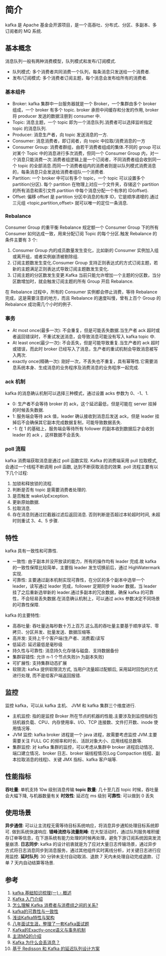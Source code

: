 # 简介
kafka 是 Apache 基金会开源项目，是一个高吞吐、分布式、分区、多副本、多订阅者的 MQ 系统.

## 基本概念
消息队列一般有两种消费模型，队列模式和发布/订阅模式.
- 队列模式: 多个消费者共同消费一个队列，每条消息只发送给一个消费者.
- 发布/订阅模式: 多个消费者订阅主题，每个消息会发布给所有的消费者.

### 基本组件
- Broker: kafka 集群中一台服务器就是一个 Broker，一个集群由多个 broker 组成，一个 broker 有多个 topic. broker 承担中间缓存和分发的作用, broker 将 producer 发送的数据注册到 consumer 中.
- Topic: 消息主题，一个 topic 即为一个消息队列.消费者可以选择监听指定 topic 的消息队列.
- Producer: 消息生产者，向 topic 发送消息的一方.
- Consumer: 消息消费者，即订阅者，向 topic 中拉取/消费消息的一方
- Consumer Group: 消费者群组，由若干消费者组成的集体.不同的 group 可以对某个 Topic 中的消息进行多次消费，但同一个 Consumer Group 内，对一个消息只能消费一次.消费者组逻辑上是一个订阅者，不同消费者组会收到同一个 topic 的全部消息.而同一个消费者组内的消费者则是以队列模式消费消息的，每条消息只会发送给消费者组队一个消费者.
- Partition: 一个 broker 中可以有多个 topic，一个 topic 可以设置多个 partition(分区). 每个 partition 在物理上对应一个文件夹，存储这个 partition 的所有消息和索引文件.partition 中每个消息分配一个有序的 ID(offset).
- Offset: 偏移 offset 是 partition 分区中消息的有序 ID，它是顺序递增的.通过三元组 <topic,partition,offset> 就可以唯一的定位一条消息.

### Rebalance
Consumer Group 的重平衡 Rebalance 规定额一个 Consumer Group 下的所有 Consumer 如何达成一致，用来分配订阅 Topic 的每个分区.触发 Rebalance 的条件主要有 3 个:
1. Consumer Group 内的成员数量发生变化，比如新的 Consumer 实例加入组或离开组，或者实例崩溃被剔除组.
2. 订阅主题数发生变化.Consumer Group 支持正则表达式的方式订阅主题，若新的主题满足正则表达式导致订阅主题数发生变化.
3. 订阅主题的分区数发生变更.Kafka 当前只能允许增加一个主题的分区数，当分区数增加时，就会触发订阅主题的所有 Group 开启 Rebalance.

在 Rebalance 过程中，所有的 Consumer 实例都会停止消费，等待 Rebalance 完成，这是需要注意的地方，而且 Rebalance 的速度叫慢，曾有上百个 Group 的 Rebalance 成功需几个小时的例子.

### 事务
- At most once(最多一次): 不会重复，但是可能丢失数据.当生产者 ack 超时或者返回错误时，不重试发送消息，会导致消息可能没有写入 kafka topic 中.
- At least once(最少一次): 不会丢失，但是可能导致重复.当生产者的 ack 超时或错误，而此时 broker 已经写入了消息，生产者的重试机制会导致消息被写入两次.
- exactly once(精确一次): 刚好一次，不丢失也不重复，具有幂等性.它需要消息系统本身、生成消息的业务程序及消费消息的业务程序一起完成.

### ack 机制
kafka 的消息确认机制可以选择三种模式，通过设置 acks 参数为 0、-1、1.
- 0: 生产者不会等待 broker 的 ack，这个延迟最低，但是可能在 server 挂掉的时候丢失数据.
- 1: 服务端会等待 ack 值，leader 确认接收到消息后发送 ack，但是 leader 挂掉后不会确保其它副本完成数据复制，可能导致数据丢失.
- -1: 在 1 的基础上，服务端会等待所有 follower 的副本收到数据后才会收到 leader 的 ack ，这样数据不会丢失.


### poll 流程
kafka 消费端获取消息是通过 poll 函数实现. Kafka 的消费端采用 pull 拉取模式, 会通过一个线程不断调用 poll 函数, 达到不断获取消息的效果. poll 流程主要有以下几个过程: 
1. 加锁和释放锁的流程.
2. 判断是否有 topic 是需要消费者处理的.
3. 是否触发 wakeUpException.
4. 更新原始数据.
5. 拉取消息.
6. 存在消息则通过拦截器过滤后返回消息. 否则判断是否超过本轮超时时间, 未超时则重试 3、4、5 步骤.

## 特性
kafka 具有一致性和可靠性.
- 一致性: 由于副本并没开放读的能力，所有的操作均有 leader 完成.故 kafka 的一致性保障比较简单，主要指 leader 发生切换前后，通过 HighWatermark 实现.
- 可靠性: 主要通过副本机制实现可靠性，在分区的多个副本中选举一个 leader，读写通过 leader 完成，follower 定期同步 leader 数据，当 leader 挂了之后重新选举新的 leader.通过多副本的冗余数据，确保 kafka 的可靠性，不会轻易丢失数据.在消息确认机制上，可以通过 acks 参数决定不同场景的可靠性保障.

kafka 的主要特性:
- 高吞吐量: 吞吐量达每秒数十万上百万.这么高的吞吐量主要基于顺序读写、零拷贝、分区并发、批量发送、数据压缩等.
- 高并发: 支持上千个客户端(生产者、消费着)读写
- 低延迟: 延迟最低是毫秒级
- 持久性与可靠性: 消息持久化存储与磁盘、支持数据备份
- 集群容错性: 允许 n-1 个节点失败(n 为副本失败)
- 可扩展性: 支持集群动态扩展 
- 软限流: kafka 提供软限流方式, 当用户流量超过配额后, 采用延时回包的方式进行处理, 而不是给客户端返回报错.
## 监控
监控 kafka，可以从 kafka 主机、 JVM 和 kafka 集群三个维度进行.
- 主机监控: 指的是监控 Broker 所在节点的机器的性能.主要涉及到监控指标包括机器负载、CPU、内存使用率、I/O、TCP 连接数、文件打开数、inode 使用情况等.
- JVM 监控: kafka broker 进程是一个 java 进程，故需要考虑监控 JVM.主要需要关注 FULL GC 的频率和时长、活跃对象大小、应用线程总数等.
- 集群监控: 对 kafka 集群的监控，可以考虑从集群中 broker 进程启动情况、端口建立情况、broker 日志、broker 端线程情况(Log Compaction 线程、副本拉取消息的线程)、关键 JMX 指标、kafka 客户端等.

## 性能指标
**吞吐量**: 单机支持 10w 级别消息传输
**topic 数量**: 几十至几百 topic 时候，吞吐量会大幅下降, 与机器数量有关
**时效性**: 延迟在 ms 级别
**可靠性**: 可以做到 0 丢失

## 使用场景
**异步通信**: 可以让主流程无需等待目标系统响应，将消息异步通知处理目标系统即可. 做到系统快速响应.
**错峰流控与流量削峰**: 在大型活动时，通过队列服务堆积缓存订单等信息，在下游系统有能力处理的时候再处理，避免下游订阅系统因突发流量崩溃.
**日志同步**: kafka 的设计初衷就是为了应对大量日志传输场景，通过异步方式将日志消息同步到消息服务，通过其他组件实时离线分析，对关键日志进行应用监控. 
**延时队列**: 30 分钟未支付自动取消、退款 7 天内未处理自动完成退款、订单 7 天内自动结算等场景.
## 参考
1. [kafka 基础知识梳理(一) - 概述](https://www.jianshu.com/p/6b9fa8891026)
2. [Kafka 入门介绍](https://lotabout.me/2018/kafka-introduction/)
3. [怎么理解 Kafka 消费者与消费组之间的关系?](https://segmentfault.com/a/1190000039125247)
4. [kafka的可靠性与一致性](https://zhuanlan.zhihu.com/p/107705346)
5. [浅谈Kafka特性与架构](https://juejin.cn/post/6844903957664382989)
6. [八年面试生涯，整理了一套Kafka面试题](https://juejin.cn/post/6844903889003610119)
7. [Kafka的Exactly-once语义与事务机制](https://www.cnblogs.com/luxiaoxun/p/13048474.html)
8. [主流MQ的介绍](https://juejin.cn/post/6844904122643120142)
9. [Kafka 为什么会丢消息？](https://www.toutiao.com/article/7149031751204323847/)
10. [基于 Redisson 和 Kafka 的延迟队列设计方案](https://juejin.cn/post/7144969196542099469)